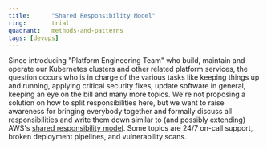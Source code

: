 ```yaml
---
title:      "Shared Responsibility Model"
ring:       trial
quadrant:   methods-and-patterns
tags: [devops]
---
```


Since introducing "Platform Engineering Team" who build, maintain and operate our Kubernetes clusters and other related platform services, the question occurs who is in charge of the various tasks like keeping things up and running, applying critical security fixes, update software in general, keeping an eye on the bill and many more topics.
We're not proposing a solution on how to split responsibilities here, but we want to raise awareness for bringing everybody together and formally discuss all responsibilities and write them down similar to (and possibly extending) AWS's [shared responsibility model](https://aws.amazon.com/compliance/shared-responsibility-model/).
Some topics are 24/7 on-call support, broken deployment pipelines, and vulnerability scans.
